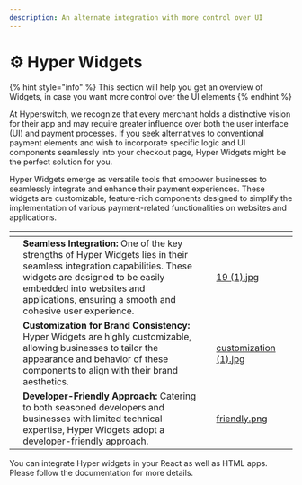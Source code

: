```yaml
---
description: An alternate integration with more control over UI
---
```


# ⚙ Hyper Widgets

{% hint style="info" %}
This section will help you get an overview of Widgets, in case you want more control over the UI elements
{% endhint %}

At Hyperswitch, we recognize that every merchant holds a distinctive vision for their app and may require greater influence over both the user interface (UI) and payment processes. If you seek alternatives to conventional payment elements and wish to incorporate specific logic and UI components seamlessly into your checkout page, Hyper Widgets might be the perfect solution for you.

Hyper Widgets emerge as versatile tools that empower businesses to seamlessly integrate and enhance their payment experiences. These widgets are customizable, feature-rich components designed to simplify the implementation of various payment-related functionalities on websites and applications.

<table data-view="cards"><thead><tr><th></th><th></th><th></th><th data-hidden data-card-cover data-type="files"></th><th data-hidden data-card-target data-type="content-ref"></th></tr></thead><tbody><tr><td></td><td><strong>Seamless Integration:</strong> One of the key strengths of Hyper Widgets lies in their seamless integration capabilities. These widgets are designed to be easily embedded into websites and applications, ensuring a smooth and cohesive user experience. </td><td></td><td><a href="../../.gitbook/assets/19 (1).jpg">19 (1).jpg</a></td><td></td></tr><tr><td></td><td><strong>Customization for Brand Consistency:</strong> Hyper Widgets are highly customizable, allowing businesses to tailor the appearance and behavior of these components to align with their brand aesthetics.</td><td></td><td><a href="../../.gitbook/assets/customization (1).jpg">customization (1).jpg</a></td><td></td></tr><tr><td></td><td><strong>Developer-Friendly Approach:</strong> Catering to both seasoned developers and businesses with limited technical expertise, Hyper Widgets adopt a developer-friendly approach.</td><td></td><td><a href="../../.gitbook/assets/friendly.png">friendly.png</a></td><td></td></tr></tbody></table>

You can integrate Hyper widgets in your React as well as HTML apps. Please follow the documentation for more details.

